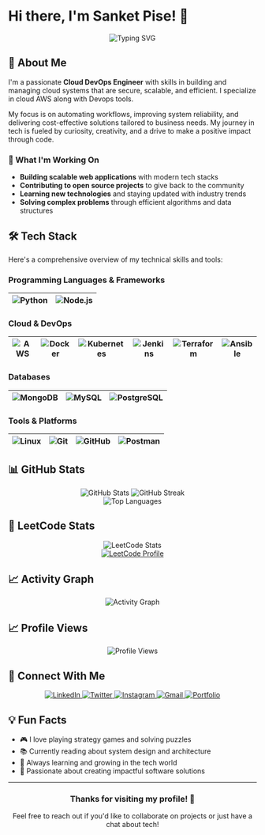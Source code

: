 
# Hi there, I'm Sanket Pise! 👋

<div align="center">
  <img src="https://readme-typing-svg.herokuapp.com?font=Fira+Code&weight=500&size=28&pause=1000&color=00FF00&center=true&vCenter=true&width=500&lines=Cloud+DevOps+Engineer;Automation+Expert;CI%2FCD+Pipeline+Builder;Cloud+Infrastructure+Enthusiast;Always+Learning+New+Tech" alt="Typing SVG" />
</div>


## 🚀 About Me

I'm a passionate **Cloud DevOps Engineer** with skills in building and managing cloud systems that are secure, scalable, and efficient. I specialize in cloud AWS along with Devops tools.

My focus is on automating workflows, improving system reliability, and delivering cost-effective solutions tailored to business needs.  My journey in tech is fueled by curiosity, creativity, and a drive to make a positive impact through code.

### 🎯 What I'm Working On
- **Building scalable web applications** with modern tech stacks
- **Contributing to open source projects** to give back to the community
- **Learning new technologies** and staying updated with industry trends
- **Solving complex problems** through efficient algorithms and data structures

## 🛠️ Tech Stack

Here's a comprehensive overview of my technical skills and tools:

### Programming Languages & Frameworks
| ![Python](https://img.shields.io/badge/Python-FFD43B?style=for-the-badge&logo=python&logoColor=blue) | ![Node.js](https://img.shields.io/badge/Node.js-339933?style=for-the-badge&logo=nodedotjs&logoColor=white) |
|---|---|

### Cloud & DevOps
| ![AWS](https://img.shields.io/badge/AWS-FF9900?style=for-the-badge&logo=amazonaws&logoColor=white) | ![Docker](https://img.shields.io/badge/Docker-2CA5E0?style=for-the-badge&logo=docker&logoColor=white) | ![Kubernetes](https://img.shields.io/badge/Kubernetes-326CE5?style=for-the-badge&logo=kubernetes&logoColor=white) | ![Jenkins](https://img.shields.io/badge/Jenkins-D24939?style=for-the-badge&logo=jenkins&logoColor=white) | ![Terraform](https://img.shields.io/badge/Terraform-7B42BC?style=for-the-badge&logo=terraform&logoColor=white) | ![Ansible](https://img.shields.io/badge/Ansible-EE0000?style=for-the-badge&logo=ansible&logoColor=white) |
|---|---|---|---|---|---|

### Databases
| ![MongoDB](https://img.shields.io/badge/MongoDB-4EA94B?style=for-the-badge&logo=mongodb&logoColor=white) | ![MySQL](https://img.shields.io/badge/MySQL-00000F?style=for-the-badge&logo=mysql&logoColor=white) | ![PostgreSQL](https://img.shields.io/badge/PostgreSQL-316192?style=for-the-badge&logo=postgresql&logoColor=white) |
|---|---|---|

### Tools & Platforms
| ![Linux](https://img.shields.io/badge/Linux-FCC624?style=for-the-badge&logo=linux&logoColor=black) | ![Git](https://img.shields.io/badge/GIT-E44C30?style=for-the-badge&logo=git&logoColor=white) | ![GitHub](https://img.shields.io/badge/GitHub-100000?style=for-the-badge&logo=github&logoColor=white) | ![Postman](https://img.shields.io/badge/Postman-FF6C37?style=for-the-badge&logo=postman&logoColor=white) |
|---|---|---|---|

## 📊 GitHub Stats

<div align="center">
  <img src="https://github-readme-stats.vercel.app/api?username=sanketpatil461&show_icons=true&theme=radical" alt="GitHub Stats" />
  <img src="https://github-readme-streak-stats.herokuapp.com/?user=sanketpatil461&theme=radical" alt="GitHub Streak" />
</div>

<div align="center">
  <img src="https://github-readme-stats.vercel.app/api/top-langs/?username=sanketpatil461&layout=compact&theme=radical" alt="Top Languages" />
</div>

## 🧮 LeetCode Stats

<div align="center">
  <img src="https://leetcard.jacoblin.cool/sanketpatil461?theme=dark&font=Baloo%202&ext=contest" alt="LeetCode Stats" />
</div>

<div align="center">
  <a href="https://leetcode.com/sanketpatil461/" target="_blank">
    <img src="https://img.shields.io/badge/LeetCode-000000?style=for-the-badge&logo=leetcode&logoColor=white" alt="LeetCode Profile" />
  </a>
</div>


## 📈 Activity Graph
<div align="center">
  <img src="https://github-readme-activity-graph.vercel.app/graph?username=sanketpatil461&theme=tokyo-night&hide_border=true" alt="Activity Graph">
</div>

## 📈 Profile Views

<div align="center">
  <img src="https://komarev.com/ghpvc/?username=sanketpatil461&style=flat-square&color=blue" alt="Profile Views" />
</div>

## 🔗 Connect With Me

<div align="center">
  <a href="https://linkedin.com/in/sanket-pise-86459318a" target="_blank">
    <img src="https://img.shields.io/badge/LinkedIn-0077B5?style=for-the-badge&logo=linkedin&logoColor=white" alt="LinkedIn" />
  </a>
  <a href="https://twitter.com/sanket pise" target="_blank">
    <img src="https://img.shields.io/badge/Twitter-1DA1F2?style=for-the-badge&logo=twitter&logoColor=white" alt="Twitter" />
  </a>
  <a href="https://instagram.com/mrsanket__sp" target="_blank">
    <img src="https://img.shields.io/badge/Instagram-E4405F?style=for-the-badge&logo=instagram&logoColor=white" alt="Instagram" />
  </a>
  <a href="mailto:sanketpise47@gmail.com">
    <img src="https://img.shields.io/badge/Gmail-D14836?style=for-the-badge&logo=gmail&logoColor=white" alt="Gmail" />
  </a>
  <a href="https://sanketpatil461.dev" target="_blank">
    <img src="https://img.shields.io/badge/Portfolio-FF5722?style=for-the-badge&logo=todoist&logoColor=white" alt="Portfolio" />
  </a>
</div>


## 💡 Fun Facts

- 🎮 I love playing strategy games and solving puzzles
- 📚 Currently reading about system design and architecture
- 🌱 Always learning and growing in the tech world
- 🚀 Passionate about creating impactful software solutions

---


<div align="center">
  <h3>Thanks for visiting my profile! 👋</h3>
  <p>Feel free to reach out if you'd like to collaborate on projects or just have a chat about tech!</p>

</div> 




